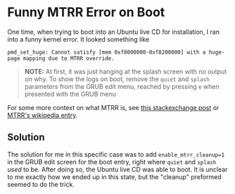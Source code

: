 # Funny MTRR Error on Boot

One time, when trying to boot into an Ubuntu live CD for installation, I ran into a funny kernel error. It looked something like

```text
pmd_set_huge: Cannot satisfy [mem 0xf8000000-0xf8200000] with a huge-page mapping due to MTRR override.
```

> **NOTE:** At first, it was just hanging at the splash screen with no output on why. To show the logs on boot, remove the `quiet` and `splash` parameters from the GRUB edit menu, reached by pressing `e` when presented with the GRUB menu

For some more context on what MTRR is, see [this stackexchange post](https://unix.stackexchange.com/a/578515) or [MTRR's wikipedia entry](https://en.wikipedia.org/wiki/Memory_type_range_register).

## Solution

The solution for me in this specific case was to add `enable_mtrr_cleanup=1` in the GRUB edit screen for the boot entry, right where `quiet` and `splash` *used* to be. After doing so, the Ubuntu live CD was able to boot. It is unclear to me exactly how we ended up in this state, but the "cleanup" preformed seemed to do the trick.
